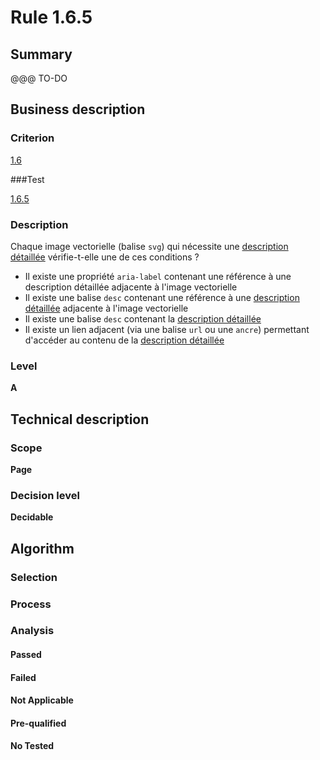 # Rule 1.6.5

## Summary

@@@ TO-DO

## Business description

### Criterion

[1.6](http://references.modernisation.gouv.fr/sites/default/files/RGAA3_RC2-1/referentiel_technique.htm#crit-1-6)

###Test

[1.6.5](http://references.modernisation.gouv.fr/sites/default/files/RGAA3_RC2-1/referentiel_technique.htm#test-1-6-5)

### Description

Chaque image vectorielle (balise `svg`) qui n&eacute;cessite une <a href="http://references.modernisation.gouv.fr/sites/default/files/RGAA3_RC2-1/glossaire.htm#mDescDetaillee">description d&eacute;taill&eacute;e</a> v&eacute;rifie-t-elle une de ces conditions ? 
 
 * Il existe une propri&eacute;t&eacute; `aria-label` contenant une r&eacute;f&eacute;rence &agrave; une description d&eacute;taill&eacute;e adjacente &agrave; l'image vectorielle 
 * Il existe une balise `desc` contenant une r&eacute;f&eacute;rence &agrave; une <a href="http://references.modernisation.gouv.fr/sites/default/files/RGAA3_RC2-1/glossaire.htm#mDescDetaillee">description d&eacute;taill&eacute;e</a> adjacente &agrave; l'image vectorielle 
 * Il existe une balise `desc` contenant la <a href="http://references.modernisation.gouv.fr/sites/default/files/RGAA3_RC2-1/glossaire.htm#mDescDetaillee">description d&eacute;taill&eacute;e</a>  
 * Il existe un lien adjacent (via une balise `url` ou une `ancre`) permettant d'acc&eacute;der au contenu de la <a href="http://references.modernisation.gouv.fr/sites/default/files/RGAA3_RC2-1/glossaire.htm#mDescDetaillee">description d&eacute;taill&eacute;e</a>  


### Level

**A**

## Technical description

### Scope

**Page**

### Decision level

**Decidable**

## Algorithm

### Selection

### Process

### Analysis

#### Passed

#### Failed

#### Not Applicable

#### Pre-qualified

#### No Tested 






